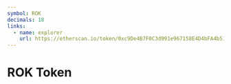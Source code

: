 ```yaml
---
symbol: ROK
decimals: 18
links:
  - name: explorer
    url: https://etherscan.io/token/0xc9De4B7F0C3d991e967158E4D4bFA4b51Ec0b114
---
```


# ROK Token
